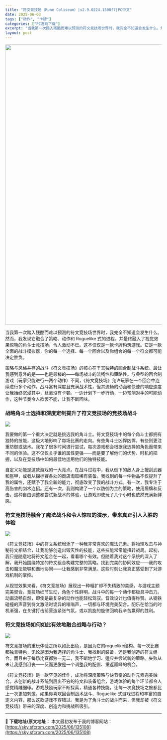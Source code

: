 ```yaml
---
title: "符文竞技场（Rune Coliseum）|v2.9.0224.1508f7|PC中文"
date: 2025-06-03
tags: ["动作", "卡牌"]
categories: ["PC游戏下载"]
excerpt: "当我第一次踏入残酷而难以预测的符文竞技场世界时，我完全不知道会发生什么。然而，我发现它融合了策略、动作和 Roguelike 式的进程，并最终融入了视觉效果惊艳的角斗士竞技场，令人激动不已。这不仅仅是一款卡牌构筑游戏。它是一款全面的战斗模拟器，你的每一个选择、每一个回合以及你组合的每一个符文都可能决&hellip;"
layout: post
---
```


<img class="aligncenter size-full wp-image-135109" src="https://sky.sfcrom.com/wp-content/uploads/2025/06/2025060308030395.webp" alt="" width="600" height="900" />

当我第一次踏入残酷而难以预测的符文竞技场世界时，我完全不知道会发生什么。然而，我发现它融合了策略、动作和 Roguelike 式的进程，并最终融入了视觉效果惊艳的角斗士竞技场，令人激动不已。这不仅仅是一款卡牌构筑游戏。它是一款全面的战斗模拟器，你的每一个选择、每一个回合以及你组合的每一个符文都可能决定胜负。

策略与风格并存的战斗《符文竞技场》的核心在于其独特的回合制战斗系统。最让我感到意外的是——也是最棒的——每场战斗的流畅性和策略性。与典型的回合制游戏（玩家只能进行一两个动作）不同，《符文竞技场》允许玩家在一个回合中连续进行多个动作。战斗富有深度且充满战术性，但其流畅的动画和快速的响应速度让我始终沉浸其中，丝毫没有卡顿。一边计划下一步行动，一边预测对手的可能动作，这种节奏令人欲罢不能，让我不断回味。
<h3>战略角斗士选择和深度定制提升了符文竞技场的竞技场战斗</h3>
<img src="https://shared.fastly.steamstatic.com/store_item_assets/steam/apps/2360210/ss_e680113e1b66e9ee7759ddf6a0ef0500f5e915f4.1920x1080.jpg?t=1747389821" />

我要做的第一个重大决定就是挑选我的角斗士。符文竞技场中的每个角斗士都拥有独特的技能，这极大地影响了每场比赛的走向。有些角斗士凶悍凶悍，有些则更注重防御或战术。我花了很多时间进行尝试，每次游戏都会根据我选择的角色而带来不同的体验。这不仅仅关乎谁的属性更强——而是要了解他们的优势、时机的把握，以及在竞技场中如何最佳地运用他们的独特技能。

自定义功能是这款游戏的一大亮点。在战斗过程中，我从倒下的敌人身上搜刮武器和盔甲，或者从锦标赛各处的商店淘取稀有装备。我找到的每一件物品不仅提升了我的属性，还赋予了我全新的能力，彻底改变了我的战斗方式。有一次，我专注于高伤害的剑术连招。还有一次，我则构建了一个以防御为主的策略，使用盾牌和反击。这种自由调整和尝试新战术的体验，让游戏即使玩了几个小时也依然充满新鲜感。
<h3>符文竞技场融合了魔法战斗和令人惊叹的演示，带来真正引人入胜的体验</h3>
<img src="https://shared.fastly.steamstatic.com/store_item_assets/steam/apps/2360210/ss_afd4c25e71cc1b50f409d7c358bcbebf9220486b.1920x1080.jpg?t=1747389821" />

《符文竞技场》中的符文系统增添了一种我非常喜欢的魔法元素。将物理攻击与神秘符文相结合，让我能够创造出毁灭性的技能，这些技能常常能扭转战局。起初，我只是随意地将符文组合在一起，看看哪个有效。但随着我对这个系统的深入了解，我开始围绕特定的符文组合构建完整的策略。找到完美的协同效应——我的攻击和魔法能够和谐地协同——让我感到非常满足。这些时刻让我真正感受到了对游戏机制的掌控。

从视觉效果来看，《符文竞技场》展现出一种粗犷却不失精致的美感，与游戏主题完美契合。竞技场细节生动，角色个性鲜明，战斗中的每一个动作都极具冲击力。动画流畅自然，即使是最复杂的动作也能轻松驾驭。音效设计也值得称赞。从钢铁碰撞的声音到符文激活时诡异的嗡嗡声，一切都与环境完美契合。配乐在恰当的时机渐强，在关键打击前营造紧张气氛，或以凯旋的旋律回响我辛苦赢得的胜利。
<h3>符文竞技场如何如此有效地融合战略与行动？</h3>
<img src="https://shared.fastly.steamstatic.com/store_item_assets/steam/apps/2360210/ss_a44fb904dc796bd0053e8396b42de2674b0a2c2a.1920x1080.jpg?t=1747389821" />

符文竞技场的重玩体验之所以如此出色，是因为它的roguelike结构。每一次比赛都独具特色，无论是因为我选择的角斗士、我找到的装备，还是我创造的符文组合。而且由于每场比赛都独一无二，我不断地学习、适应并尝试新的策略。失败从未让我感到沮丧——反而更像是一个调整我的配置、重返巅峰的机会。

《符文竞技场》是一款罕见的佳作，成功将深度策略与快节奏的动作元素完美融合。从创新的战斗系统到层出不穷的符文和装备组合，游戏体验的每个环节都令人感觉精雕细琢。游戏鼓励玩家不断探索，精通各种技能，让每一次竞技场之旅都比上一次更加刺激。如果你喜欢回合制战术战斗、Roguelike 式游戏进程和丰富的自定义内容，那么这款游戏不容错过。我是为了角斗士的战斗而来，但我却被《符文竞技场》带来的深度、创造力和挑战所吸引。

---
📖 **下载地址/原文地址：** 本文最初发布于我的博客网站：[https://sky.sfcrom.com/2025/06/135108](https://sky.sfcrom.com/2025/06/135108)
